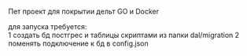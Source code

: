 Пет проект для покрытии дельт GO и Docker

для запуска требуется:<br>
1 создать бд постгрес и таблицы скриптами из папки dal/migration
2 поменять подключение к бд в config.json